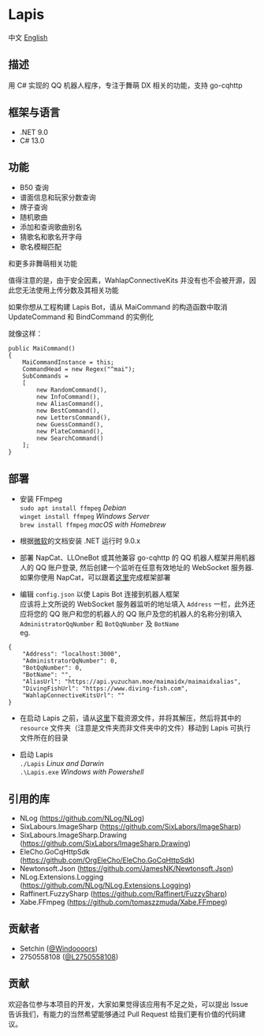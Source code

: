 # Lapis
中文 [English](README.en.md)

## 描述
用 C# 实现的 QQ 机器人程序，专注于舞萌 DX 相关的功能，支持 go-cqhttp

## 框架与语言
- .NET 9.0
- C# 13.0

## 功能
* B50 查询
* 谱面信息和玩家分数查询
* 牌子查询
* 随机歌曲
* 添加和查询歌曲别名
* 猜歌名和歌名开字母
* 歌名模糊匹配
  
和更多非舞萌相关功能
  
值得注意的是，由于安全因素，WahlapConnectiveKits 并没有也不会被开源，因此您无法使用上传分数及其相关功能
  
如果你想从工程构建 Lapis Bot，请从 MaiCommand 的构造函数中取消 UpdateCommand 和 BindCommand 的实例化
  
就像这样：
```
public MaiCommand()
{
    MaiCommandInstance = this;
    CommandHead = new Regex("^mai");
    SubCommands =
    [
        new RandomCommand(),
        new InfoCommand(),
        new AliasCommand(),
        new BestCommand(),
        new LettersCommand(),
        new GuessCommand(),
        new PlateCommand(),
        new SearchCommand()
    ];
}
```
  
## 部署
* 安装 FFmpeg  
  `sudo apt install ffmpeg` *Debian*  
  `winget install ffmpeg` *Windows Server*  
  `brew install ffmpeg` *macOS with Homebrew*  
  
* 根据[微软](https://learn.microsoft.com/zh-cn/dotnet/core/install/)的文档安装 .NET 运行时 9.0.x
  
* 部署 NapCat、LLOneBot 或其他兼容 go-cqhttp 的 QQ 机器人框架并用机器人的 QQ 账户登录, 然后创建一个监听在任意有效地址的 WebSocket 服务器.  
  如果你使用 NapCat，可以跟着[这里](https://napneko.github.io/guide/napcat)完成框架部署
  
* 编辑 `config.json` 以使 Lapis Bot 连接到机器人框架  
  应该将上文所说的 WebSocket 服务器监听的地址填入 `Address` 一栏，此外还应将您的 QQ 账户和您的机器人的 QQ 账户及您的机器人的名称分别填入 `AdministratorQqNumber` 和 `BotQqNumber` 及 `BotName`  
  eg. 
```
{
    "Address": "localhost:3000",
    "AdministratorQqNumber": 0,
    "BotQqNumber": 0,
    "BotName": "",
    "AliasUrl": "https://api.yuzuchan.moe/maimaidx/maimaidxalias",
    "DivingFishUrl": "https://www.diving-fish.com",
    "WahlapConnectiveKitsUrl": ""
}
```
* 在启动 Lapis 之前，请从[这里](https://github.com/Windoooors/Lapis/releases/tag/resource-v1.0.0)下载资源文件，并将其解压，然后将其中的 `resource` 文件夹（注意是文件夹而非文件夹中的文件）移动到 Lapis 可执行文件所在的目录
  
* 启动 Lapis  
  `./Lapis` *Linux and Darwin*  
  `.\Lapis.exe` *Windows with Powershell*  

## 引用的库
* NLog (https://github.com/NLog/NLog)
* SixLabours.ImageSharp (https://github.com/SixLabors/ImageSharp)
* SixLabours.ImageSharp.Drawing (https://github.com/SixLabors/ImageSharp.Drawing)
* EleCho.GoCqHttpSdk (https://github.com/OrgEleCho/EleCho.GoCqHttpSdk)
* Newtonsoft.Json (https://github.com/JamesNK/Newtonsoft.Json)
* NLog.Extensions.Logging (https://github.com/NLog/NLog.Extensions.Logging)
* Raffinert.FuzzySharp (https://github.com/Raffinert/FuzzySharp)
* Xabe.FFmpeg (https://github.com/tomaszzmuda/Xabe.FFmpeg)

## 贡献者
- Setchin ([@Windoooors](https://github.com/Windoooors))
- 2750558108 ([@L2750558108](https://github.com/L2750558108))

## 贡献
欢迎各位参与本项目的开发，大家如果觉得该应用有不足之处，可以提出 Issue 告诉我们，有能力的当然希望能够通过 Pull Request 给我们更有价值的代码建议。
